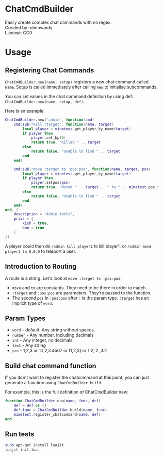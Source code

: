 # ChatCmdBuilder

Easily create complex chat commands with no regex.  
Created by rubenwardy  
License: CC0

# Usage

## Registering Chat Commands

`ChatCmdBuilder.new(name, setup)` registers a new chat command called `name`.
Setup is called immediately after calling `new` to initialise subcommands.

You can set values in the chat command definition by using def:
`ChatCmdBuilder.new(name, setup, def)`.

Here is an example:

```Lua
ChatCmdBuilder.new("admin", function(cmd)
	cmd:sub("kill :target", function(name, target)
		local player = minetest.get_player_by_name(target)
		if player then
			player:set_hp(0)
			return true, "Killed " .. target
		else
			return false, "Unable to find " .. target
		end
	end)

	cmd:sub("move :target to :pos:pos", function(name, target, pos)
		local player = minetest.get_player_by_name(target)
		if player then
			player:setpos(pos)
			return true, "Moved " .. target .. " to " .. minetest.pos_to_string(pos)
		else
			return false, "Unable to find " .. target
		end
	end)
end, {
	description = "Admin tools",
	privs = {
		kick = true,
		ban = true
	}
})
```

A player could then do `/admin kill player1` to kill player1,
or `/admin move player1 to 0,0,0` to teleport a user.

## Introduction to Routing

A route is a string. Let's look at `move :target to :pos:pos`:

* `move` and `to` are constants. They need to be there in order to match.
* `:target` and `:pos:pos` are parameters. They're passed to the function.
* The second `pos` in `:pos:pos` after `:` is the param type. `:target` has an implicit
  type of `word`.

## Param Types

* `word` - default. Any string without spaces.
* `number` - Any number, including decimals
* `int` - Any integer, no decimals
* `text` - Any string
* `pos` - 1,2,3 or 1.1,2,3.4567 or (1,2,3) or 1.2, 2 ,3.2

## Build chat command function

If you don't want to register the chatcommand at this point, you can just generate
a function using `ChatCmdBuilder.build`.

For example, this is the full definition of ChatCmdBuilder.new:

```Lua
function ChatCmdBuilder.new(name, func, def)
	def = def or {}
	def.func = ChatCmdBuilder.build(name, func)
	minetest.register_chatcommand(name, def)
end
```

## Run tests

```Bash
sudo apt-get install luajit
luajit init.lua
```
